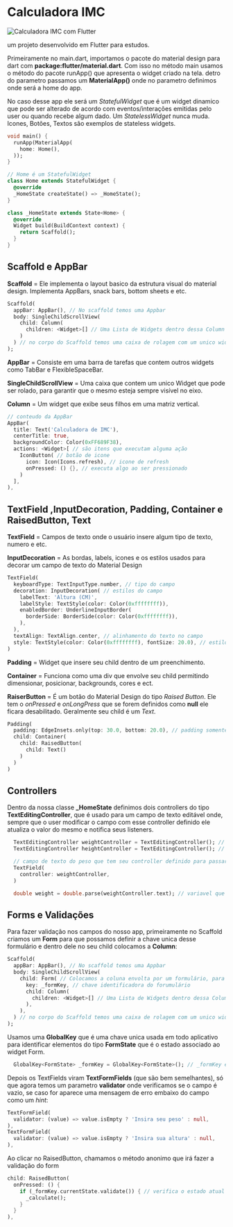# Calculadora IMC

![Calculadora IMC com Flutter](https://github.com/aandrepf/flutter-projects/blob/master/assets/calculadora_imc.png=200px)

um projeto desenvolvido em Flutter para estudos.

Primeiramente no main.dart, importamos o pacote do material design para dart com **package:flutter/material.dart**. Com isso no método main usamos o método do pacote runApp() que apresenta o widget criado na tela. detro do parametro passamos um **MaterialApp()** onde no parametro definimos onde será a home do app.

No caso desse app ele será um *StatefulWidget* que é um widget dinamico que pode ser alterado de acordo com eventos/interações emitidas pelo user ou quando recebe algum dado. Um *StatelessWidget* nunca muda. Icones, Botões, Textos são exemplos de stateless widgets.

```dart
void main() {
  runApp(MaterialApp(
    home: Home(),
  ));
}

// Home é um StatefulWidget
class Home extends StatefulWidget {
  @override
  _HomeState createState() => _HomeState();
}

class _HomeState extends State<Home> {
  @override
  Widget build(BuildContext context) {
    return Scaffold();
  }
}
```

## Scaffold e AppBar

**Scaffold** = Ele implementa o layout basico da estrutura visual do material design. Implementa AppBars, snack bars, bottom sheets e etc.

```dart
Scaffold(
  appBar: AppBar(), // No scaffold temos uma Appbar
  body: SingleChildScrollView(
    child: Column(
      children: <Widget>[] // Uma Lista de Widgets dentro dessa Column
    )
  ) // no corpo do Scaffold temos uma caixa de rolagem com um unico widget tipo Column
);
```

**AppBar** = Consiste em uma barra de tarefas que contem outros widgets como TabBar e FlexibleSpaceBar.

**SingleChildScrollView** = Uma caixa que contem um unico Widget que pode ser rolado, para garantir que o mesmo esteja sempre visível no eixo.

**Column** = Um widget que exibe seus filhos em uma matriz vertical.

```dart
// conteudo da AppBar
AppBar(
  title: Text('Calculadora de IMC'),
  centerTitle: true,
  backgroundColor: Color(0xFF689F38),
  actions: <Widget>[ // são itens que executam alguma ação
    IconButton( // botão de icone
      icon: Icon(Icons.refresh), // icone de refresh
      onPressed: () {}, // executa algo ao ser pressionado
    )
  ],
),
```

## TextField ,InputDecoration, Padding, Container e RaisedButton, Text

**TextField** = Campos de texto onde o usuário insere algum tipo de texto, numero e etc.

**InputDecoration** = As bordas, labels, icones e os estilos usados para decorar um campo de texto do Material Design

```dart
TextField(
  keyboardType: TextInputType.number, // tipo do campo
  decoration: InputDecoration( // estilos do campo
    labelText: 'Altura (CM)',
    labelStyle: TextStyle(color: Color(0xffffffff)),
    enabledBorder: UnderlineInputBorder(
      borderSide: BorderSide(color: Color(0xffffffff)),
    ),
  ),
  textAlign: TextAlign.center, // alinhamento do texto no campo
  style: TextStyle(color: Color(0xffffffff), fontSize: 20.0), // estilos geral
)
```

**Padding** = Widget que insere seu child dentro de um preenchimento.

**Container** = Funciona como uma div que envolve seu child permitindo dimensionar, posicionar, backgrounds, cores e ect.

**RaiserButton** = É um botão do Material Design do tipo *Raised Button*. Ele tem o *onPressed* e *onLongPress* que se forem definidos como **null** ele ficara desabilitado. Geralmente seu child é um *Text*.

```dart
Padding(
  padding: EdgeInsets.only(top: 30.0, bottom: 20.0), // padding somente no top e no left
  child: Container(
    child: RaisedButton(
      child: Text()
    )
  )
)
```

## Controllers

Dentro da nossa classe **_HomeState** definimos dois controllers do tipo **TextEditingController**, que é usado para um campo de texto editável onde, sempre que o user modificar o campo com esse controller definido ele atualiza o valor do mesmo e notifica seus listeners.

```dart
  TextEditingController weightController = TextEditingController(); // listener do Controller de peso
  TextEditingController heightController = TextEditingController(); // listener do Controller de altura

  // campo de texto do peso que tem seu controller definido para passar a string quando for modificada
  TextField(
    controller: weightController,
  )

  double weight = double.parse(weightController.text); // variavel que escuta e pega a string do controlador e transforma em tipo double

```

## Forms e Validações

Para fazer validação nos campos do nosso app, primeiramente no Scaffold criamos um **Form** para que possamos definir a chave unica desse formulário e dentro dele no seu child colocamos a **Column**:

```dart
Scaffold(
  appBar: AppBar(), // No scaffold temos uma Appbar
  body: SingleChildScrollView(
    child: Form( // Colocamos a coluna envolta por um formulário, para que possamos criar uma chave única que identifica o form
      key: _formKey, // chave identificadora do forumulário
      child: Column(
        children: <Widget>[] // Uma Lista de Widgets dentro dessa Column
      ),
    ),
  ) // no corpo do Scaffold temos uma caixa de rolagem com um unico widget tipo Column
);
```

Usamos uma **GlobalKey** que é uma chave unica usada em todo aplicativo para identificar elementos do tipo **FormState** que é o estado associado ao widget Form.

```dart
  GlobalKey<FormState> _formKey = GlobalKey<FormState>(); // _formKey é a chave definida no parametro key do Widget Form.
```

Depois os TextFields viram **TextFormFields** (que são bem semelhantes), só que agora temos um parametro **validator** onde verificamos se o campo é vazio, se caso for aparece uma mensagem de erro embaixo do campo como um *hint*:

```dart
TextFormField(
  validator: (value) => value.isEmpty ? 'Insira seu peso' : null,
),
TextFormField(
  validator: (value) => value.isEmpty ? 'Insira sua altura' : null,
),
```

Ao clicar no RaisedButton, chamamos o método anonimo que irá fazer a validação do form

```dart
child: RaisedButton(
  onPressed: () {
    if (_formKey.currentState.validate()) { // verifica o estado atual do formulário validando os valores atuais dos campos, se passar ele faz o calculo
      _calculate();
    }
  }
),
```
